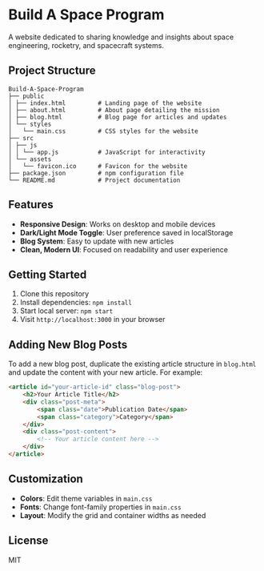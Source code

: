 # Build A Space Program

A website dedicated to sharing knowledge and insights about space engineering, rocketry, and spacecraft systems.

## Project Structure

```
Build-A-Space-Program
├── public
│ ├── index.html         # Landing page of the website
│ ├── about.html         # About page detailing the mission
│ ├── blog.html          # Blog page for articles and updates
│ └── styles
│   └── main.css         # CSS styles for the website
├── src
│ ├── js
│ │ └── app.js           # JavaScript for interactivity
│ └── assets
│   └── favicon.ico      # Favicon for the website
├── package.json         # npm configuration file
└── README.md            # Project documentation
```

## Features

- **Responsive Design**: Works on desktop and mobile devices
- **Dark/Light Mode Toggle**: User preference saved in localStorage
- **Blog System**: Easy to update with new articles
- **Clean, Modern UI**: Focused on readability and user experience

## Getting Started

1. Clone this repository
2. Install dependencies: `npm install`
3. Start local server: `npm start`
4. Visit `http://localhost:3000` in your browser

## Adding New Blog Posts

To add a new blog post, duplicate the existing article structure in `blog.html` and update the content with your new article. For example:

```html
<article id="your-article-id" class="blog-post">
    <h2>Your Article Title</h2>
    <div class="post-meta">
        <span class="date">Publication Date</span>
        <span class="category">Category</span>
    </div>
    <div class="post-content">
        <!-- Your article content here -->
    </div>
</article>
```

## Customization

- **Colors**: Edit theme variables in `main.css`
- **Fonts**: Change font-family properties in `main.css`
- **Layout**: Modify the grid and container widths as needed

## License

MIT